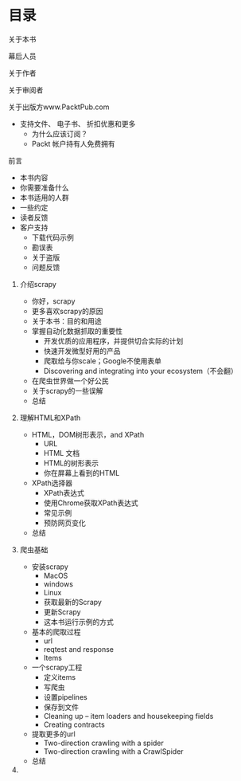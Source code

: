 # 目录

关于本书

幕后人员

关于作者

关于审阅者

关于出版方www.PacktPub.com
- 支持文件、 电子书、 折扣优惠和更多
     + 为什么应该订阅？
     + Packt 帐户持有人免费拥有


前言
- 本书内容
- 你需要准备什么
- 本书适用的人群
- 一些约定
- 读者反馈
- 客户支持
     + 下载代码示例
     + 勘误表
     + 关于盗版
     + 问题反馈
        

1. 介绍scrapy
 	* 你好，scrapy
 	* 更多喜欢scrapy的原因
 	* 关于本书：目的和用途
 	* 掌握自动化数据抓取的重要性
 		- 开发优质的应用程序，并提供切合实际的计划
 		- 快速开发微型好用的产品
 		- 爬取给与你scale；Google不使用表单
 		- Discovering and integrating into your ecosystem（不会翻）
 	* 在爬虫世界做一个好公民
 	* 关于scrapy的一些误解
 	* 总结
 
2. 理解HTML和XPath
	* HTML，DOM树形表示，and XPath
		- URL
		- HTML 文档
		- HTML的树形表示
		- 你在屏幕上看到的HTML
	* XPath选择器
		- XPath表达式
		- 使用Chrome获取XPath表达式
		- 常见示例
		- 预防网页变化
	* 总结

3. 爬虫基础
	* 安装scrapy
		- MacOS
		- windows
		- Linux
		- 获取最新的Scrapy
		- 更新Scrapy
		- 这本书运行示例的方式
	* 基本的爬取过程
		- url
		- reqtest and response
		- Items
	* 一个scrapy工程
		- 定义items
		- 写爬虫
		- 设置pipelines
		- 保存到文件
		- Cleaning up – item loaders and housekeeping fields 
		- Creating contracts
	* 提取更多的url
		- Two-direction crawling with a spider
		- Two-direction crawling with a CrawlSpider 
	* 总结

4. 
